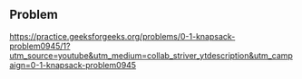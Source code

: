 ## Problem

https://practice.geeksforgeeks.org/problems/0-1-knapsack-problem0945/1?utm_source=youtube&utm_medium=collab_striver_ytdescription&utm_campaign=0-1-knapsack-problem0945
